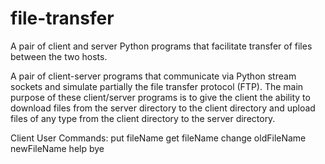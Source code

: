 # file-transfer
 A pair of client and server Python programs that facilitate transfer of files between the two hosts.

A pair of client-server programs that communicate via Python stream sockets and simulate partially the
file transfer protocol (FTP). The main purpose of these client/server programs is to give the client the ability to
download files from the server directory to the client directory and upload files of any type from the client directory to the
server directory.

Client User Commands:
    put fileName
    get fileName
    change oldFileName newFileName
    help
    bye
